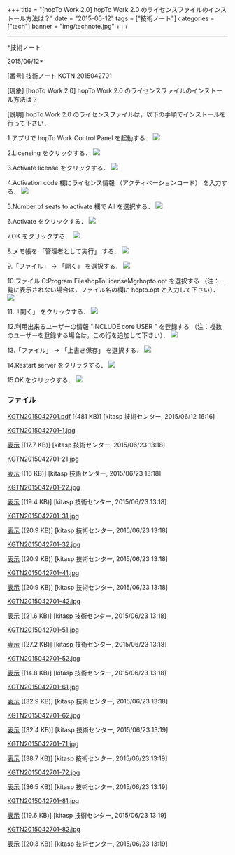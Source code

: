 ﻿+++
title = "[hopTo Work 2.0] hopTo Work 2.0 のライセンスファイルのインストール方法は？"
date = "2015-06-12"
tags = ["技術ノート"]
categories = ["tech"]
banner = "img/technote.jpg"
+++

-----------------------------------------------------------------------------------------------------------------------------

*技術ノート

2015/06/12*


[番号]
技術ノート KGTN 2015042701

[現象]
[hopTo Work 2.0] hopTo Work 2.0
のライセンスファイルのインストール方法は？

[説明]
hopTo Work 2.0
のライセンスファイルは，以下の手順でインストールを行って下さい．

1.アプリで hopTo Work Control Panel を起動する．
![](http://techreport.kitasp.net/attachments/download/2050/KGTN2015042701-1.jpg)

2.Licensing をクリックする．
![](http://techreport.kitasp.net/attachments/download/2051/KGTN2015042701-21.jpg)

3.Activate license をクリックする．
![](http://techreport.kitasp.net/attachments/download/2052/KGTN2015042701-22.jpg)

4.Activation code 欄にライセンス情報 （アクティベーションコード）
を入力する．
![](http://techreport.kitasp.net/attachments/download/2053/KGTN2015042701-31.jpg)

5.Number of seats to activate 欄で All を選択する．
![](http://techreport.kitasp.net/attachments/download/2054/KGTN2015042701-32.jpg)

6.Activate をクリックする．
![](http://techreport.kitasp.net/attachments/download/2055/KGTN2015042701-41.jpg)

7.OK をクリックする．
![](http://techreport.kitasp.net/attachments/download/2056/KGTN2015042701-42.jpg)

8.メモ帳を 「管理者として実行」 する．
![](http://techreport.kitasp.net/attachments/download/2057/KGTN2015042701-51.jpg)

9.「ファイル」 → 「開く」 を選択する．
![](http://techreport.kitasp.net/attachments/download/2058/KGTN2015042701-52.jpg)

10.ファイル C:Program FileshopToLicenseMgrhopto.opt を選択する
（注：一覧に表示されない場合は，ファイル名の欄に hopto.opt
と入力して下さい）．
![](http://techreport.kitasp.net/attachments/download/2059/KGTN2015042701-61.jpg)

11.「開く」 をクリックする．
![](KGTN2015042701-63.jpg)

12.利用出来るユーザーの情報 "INCLUDE core USER " を登録する
（注：複数のユーザーを登録する場合は，この行を追加して下さい）．
![](http://techreport.kitasp.net/attachments/download/2061/KGTN2015042701-71.jpg)

13.「ファイル」 → 「上書き保存」 を選択する．
![](http://techreport.kitasp.net/attachments/download/2062/KGTN2015042701-72.jpg)

14.Restart server をクリックする．
![](http://techreport.kitasp.net/attachments/download/2063/KGTN2015042701-81.jpg)

15.OK をクリックする．
![](http://techreport.kitasp.net/attachments/download/2064/KGTN2015042701-82.jpg)


### ファイル

 
 


[KGTN2015042701.pdf](http://techreport.kitasp.net/attachments/download/1905/KGTN2015042701.pdf)
 [(481 KB)] [kitasp 技術センター, 2015/06/12
16:16]

[KGTN2015042701-1.jpg](http://techreport.kitasp.net/attachments/download/2050/KGTN2015042701-1.jpg)

[表示](http://techreport.kitasp.net/attachments/2050/KGTN2015042701-1.jpg "表示")
 [(17.7 KB)] [kitasp 技術センター, 2015/06/23
13:18]

[KGTN2015042701-21.jpg](http://techreport.kitasp.net/attachments/download/2051/KGTN2015042701-21.jpg)

[表示](http://techreport.kitasp.net/attachments/2051/KGTN2015042701-21.jpg "表示")
 [(16 KB)] [kitasp 技術センター, 2015/06/23
13:18]

[KGTN2015042701-22.jpg](http://techreport.kitasp.net/attachments/download/2052/KGTN2015042701-22.jpg)

[表示](http://techreport.kitasp.net/attachments/2052/KGTN2015042701-22.jpg "表示")
 [(19.4 KB)] [kitasp 技術センター, 2015/06/23
13:18]

[KGTN2015042701-31.jpg](http://techreport.kitasp.net/attachments/download/2053/KGTN2015042701-31.jpg)

[表示](http://techreport.kitasp.net/attachments/2053/KGTN2015042701-31.jpg "表示")
 [(20.9 KB)] [kitasp 技術センター, 2015/06/23
13:18]

[KGTN2015042701-32.jpg](http://techreport.kitasp.net/attachments/download/2054/KGTN2015042701-32.jpg)

[表示](http://techreport.kitasp.net/attachments/2054/KGTN2015042701-32.jpg "表示")
 [(20.9 KB)] [kitasp 技術センター, 2015/06/23
13:18]

[KGTN2015042701-41.jpg](http://techreport.kitasp.net/attachments/download/2055/KGTN2015042701-41.jpg)

[表示](http://techreport.kitasp.net/attachments/2055/KGTN2015042701-41.jpg "表示")
 [(20.9 KB)] [kitasp 技術センター, 2015/06/23
13:18]

[KGTN2015042701-42.jpg](http://techreport.kitasp.net/attachments/download/2056/KGTN2015042701-42.jpg)

[表示](http://techreport.kitasp.net/attachments/2056/KGTN2015042701-42.jpg "表示")
 [(21.6 KB)] [kitasp 技術センター, 2015/06/23
13:18]

[KGTN2015042701-51.jpg](http://techreport.kitasp.net/attachments/download/2057/KGTN2015042701-51.jpg)

[表示](http://techreport.kitasp.net/attachments/2057/KGTN2015042701-51.jpg "表示")
 [(27.2 KB)] [kitasp 技術センター, 2015/06/23
13:18]

[KGTN2015042701-52.jpg](http://techreport.kitasp.net/attachments/download/2058/KGTN2015042701-52.jpg)

[表示](http://techreport.kitasp.net/attachments/2058/KGTN2015042701-52.jpg "表示")
 [(14.8 KB)] [kitasp 技術センター, 2015/06/23
13:18]

[KGTN2015042701-61.jpg](http://techreport.kitasp.net/attachments/download/2059/KGTN2015042701-61.jpg)

[表示](http://techreport.kitasp.net/attachments/2059/KGTN2015042701-61.jpg "表示")
 [(32.9 KB)] [kitasp 技術センター, 2015/06/23
13:18]

[KGTN2015042701-62.jpg](http://techreport.kitasp.net/attachments/download/2060/KGTN2015042701-62.jpg)

[表示](http://techreport.kitasp.net/attachments/2060/KGTN2015042701-62.jpg "表示")
 [(32.4 KB)] [kitasp 技術センター, 2015/06/23
13:19]

[KGTN2015042701-71.jpg](http://techreport.kitasp.net/attachments/download/2061/KGTN2015042701-71.jpg)

[表示](http://techreport.kitasp.net/attachments/2061/KGTN2015042701-71.jpg "表示")
 [(38.7 KB)] [kitasp 技術センター, 2015/06/23
13:19]

[KGTN2015042701-72.jpg](http://techreport.kitasp.net/attachments/download/2062/KGTN2015042701-72.jpg)

[表示](http://techreport.kitasp.net/attachments/2062/KGTN2015042701-72.jpg "表示")
 [(36.5 KB)] [kitasp 技術センター, 2015/06/23
13:19]

[KGTN2015042701-81.jpg](http://techreport.kitasp.net/attachments/download/2063/KGTN2015042701-81.jpg)

[表示](http://techreport.kitasp.net/attachments/2063/KGTN2015042701-81.jpg "表示")
 [(19.6 KB)] [kitasp 技術センター, 2015/06/23
13:19]

[KGTN2015042701-82.jpg](http://techreport.kitasp.net/attachments/download/2064/KGTN2015042701-82.jpg)

[表示](http://techreport.kitasp.net/attachments/2064/KGTN2015042701-82.jpg "表示")
 [(20.3 KB)] [kitasp 技術センター, 2015/06/23
13:19]


 


 

